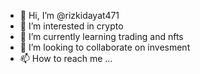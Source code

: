- 👋 Hi, I’m @rizkidayat471
- 👀 I’m interested in crypto
- 🌱 I’m currently learning trading and nfts
- 💞️ I’m looking to collaborate on invesment
- 📫 How to reach me ...

<!---
rizkidayat471/rizkidayat471 is a ✨ special ✨ repository because its `README.md` (this file) appears on your GitHub profile.
You can click the Preview link to take a look at your changes.
--->
